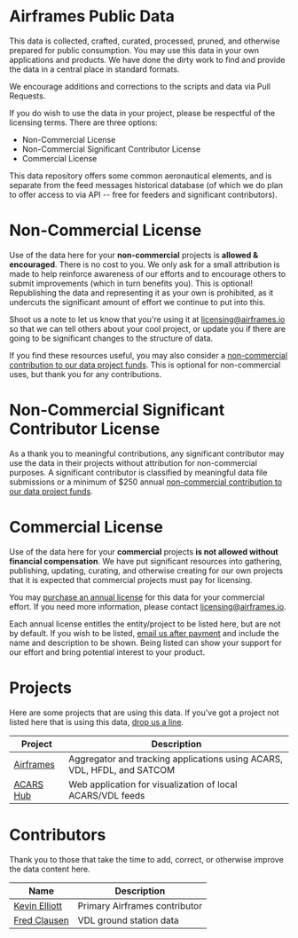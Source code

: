 # Airframes Public Data

This data is collected, crafted, curated, processed, pruned, and otherwise prepared for public consumption. You may use this data in your own applications and products. We have done the dirty work to find and provide the data in a central place in standard formats.

We encourage additions and corrections to the scripts and data via Pull Requests.

If you do wish to use the data in your project, please be respectful of the licensing terms. There are three options:
* Non-Commercial License
* Non-Commercial Significant Contributor License
* Commercial License

This data repository offers some common aeronautical elements, and is separate from the feed messages historical database (of which we do plan to offer access to via API -- free for feeders and significant contributors).

# Non-Commercial License

Use of the data here for your **non-commercial** projects is **allowed & encouraged**. There is no cost to you. We only ask for a small attribution is made to help reinforce awareness of our efforts and to encourage others to submit improvements (which in turn benefits you). This is optional! Republishing the data and representing it as your own is prohibited, as it undercuts the significant amount of effort we continue to put into this.

Shoot us a note to let us know that you're using it at [licensing@airframes.io](mailto:licensing@airframes.io) so that we can tell others about your cool project, or update you if there are going to be significant changes to the structure of data.

If you find these resources useful, you may also consider a [non-commercial contribution to our data project funds](https://buy.stripe.com/aEU5m42QLdWI67mcMP). This is optional for non-commercial uses, but thank you for any contributions.

# Non-Commercial Significant Contributor License

As a thank you to meaningful contributions, any significant contributor may use the data in their projects without attribution for non-commercial purposes. A significant contributor is classified by meaningful data file submissions or a minimum of $250 annual [non-commercial contribution to our data project funds](https://buy.stripe.com/aEU5m42QLdWI67mcMP).

# Commercial License

Use of the data here for your **commercial** projects **is not allowed without financial compensation**. We have put significant resources into gathering, publishing, updating, curating, and otherwise creating for our own projects that it is expected that commercial projects must pay for licensing.

You may [purchase an annual license](https://buy.stripe.com/9AQ01K1MH8CoanCeUY) for this data for your commercial effort. If you need more information, please contact [licensing@airframes.io](mailto:licensing@airframes.io).

Each annual license entitles the entity/project to be listed here, but are not by default. If you wish to be listed, [email us after payment](mailto:licensing@airframes.io) and include the name and description to be shown. Being listed can show your support for our effort and bring potential interest to your product.

# Projects

Here are some projects that are using this data. If you've got a project not listed here that is using this data, [drop us a line](mailto:licensing@airframes.io).

| Project | Description |
| ------- | ----------- |
| [Airframes](https://airframes.io) | Aggregator and tracking applications using ACARS, VDL, HFDL, and SATCOM |
| [ACARS Hub](https://github.com/sdr-enthusiasts/docker-acarshub) | Web application for visualization of local ACARS/VDL feeds |

# Contributors

Thank you to those that take the time to add, correct, or otherwise improve the data content here.

Name | Description
---- | -----------
[Kevin Elliott](https://github.com/kevinelliott) | Primary Airframes contributor
[Fred Clausen](https://github.com/fredclausen) | VDL ground station data
